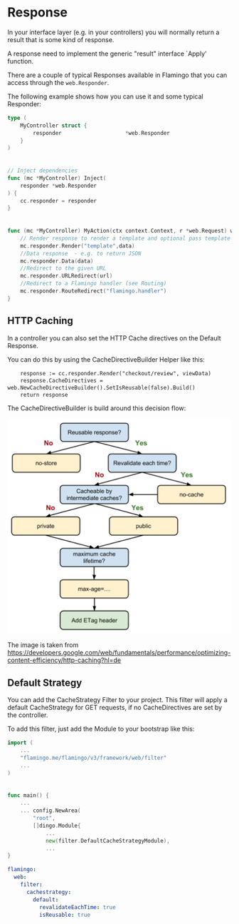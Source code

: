 # Response

In your interface layer (e.g. in your controllers) you will normally return a result that is some kind of response.

A response need to implement the generic "result" interface `Apply' function.

There are a couple of typical Responses available in Flamingo that you can access through the `web.Responder`.

The following example shows how you can use it and some typical Responder: 


```go
type (
	MyController struct {
        responder                    *web.Responder
    }
)


// Inject dependencies
func (mc *MyController) Inject(
	responder *web.Responder
) {
	cc.responder = responder
}


func (mc *MyController) MyAction(ctx context.Context, r *web.Request) web.Result {
	// Render response to render a template and optional pass template data. It is using the reigstered template enginge.
	mc.responder.Render("template",data)
	//Data response  - e.g. to return JSON
	mc.responder.Data(data)
	//Redirect to the given URL
	mc.responder.URLRedirect(url)
	//Redirect to a Flamingo handler (see Routing)
	mc.responder.RouteRedirect("flamingo.handler")
}

```

## HTTP Caching
In a controller you can also set the HTTP Cache directives on the Default Response.

You can do this by using the CacheDirectiveBuilder Helper like this:

```
	response := cc.responder.Render("checkout/review", viewData)
	response.CacheDirectives = web.NewCacheDirectiveBuilder().SetIsReusable(false).Build()
	return response
```

The CacheDirectiveBuilder is build around this decision flow:

![HTTPCaching](HTTPCaching.png)

The image is taken from https://developers.google.com/web/fundamentals/performance/optimizing-content-efficiency/http-caching?hl=de

## Default Strategy

You can add the CacheStrategy Filter to your project.
This filter will apply a default CacheStrategy for GET requests, if no CacheDirectives are set by the controller.

To add this filter, just add the Module to your bootstrap like this:

```go 
import (
	...
	"flamingo.me/flamingo/v3/framework/web/filter"
	...
)


func main() {
    ...
	... config.NewArea(
		"root",
		[]dingo.Module{
			...
            new(filter.DefaultCacheStrategyModule),
            ...
}
```


```yaml
flamingo:
  web:
    filter:
      cachestrategy:
        default:
          revalidateEachTime: true
          isReusable: true
```